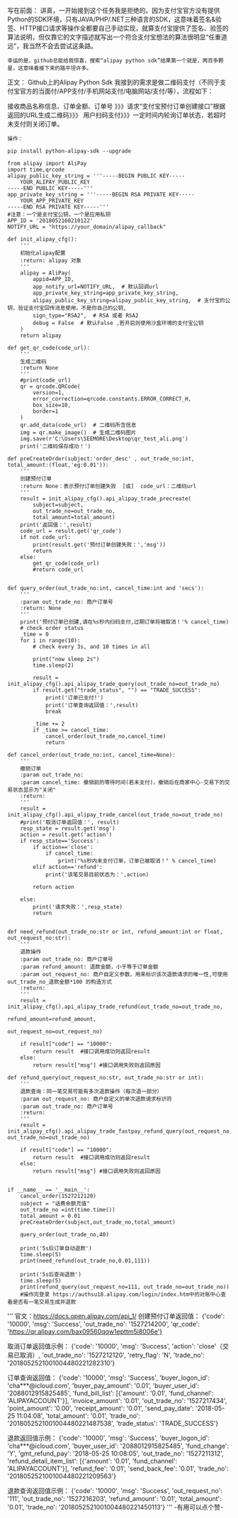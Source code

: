 写在前面：
    讲真，一开始接到这个任务我是拒绝的。因为支付宝官方没有提供Python的SDK环境，只有JAVA/PHP/.NET三种语言的SDK，这意味着签名&验签、HTTP接口请求等操作全都要自己手动实现，就算支付宝提供了签名、验签的算法说明，但仅靠它的文字描述就写出一个符合支付宝想法的算法很明显“任重道远”，我当然不会去尝试这条路。

    幸运的是，github总能给我惊喜，搜索“alipay python sdk”结果第一个就是，两百多颗星，这意味着接下来的路平坦许多。

正文：
     Github上的Alipay Python Sdk
   我接到的需求是做二维码支付（不同于支付宝官方的当面付/APP支付/手机网站支付/电脑网站/支付/等），流程如下：

   接收商品名称信息、订单金额、订单号 》》》请求“支付宝预付订单创建接口”根据返回的URL生成二维码》》》 用户扫码支付》》》一定时间内轮询订单状态，若超时未支付则关闭订单。

    操作： 
```
pip install python-alipay-sdk --upgrade

from alipay import AliPay
import time,qrcode
alipay_public_key_string = '''-----BEGIN PUBLIC KEY-----
    YOUR_ALIPAY_PUBLIC_KEY
-----END PUBLIC KEY-----'''
app_private_key_string = '''-----BEGIN RSA PRIVATE KEY-----
    YOUR_APP_PRIVATE_KEY
-----END RSA PRIVATE KEY-----'''
#注意：一个是支付宝公钥，一个是应用私钥
APP_ID = '2018052160210122'
NOTIFY_URL = "https://your_domain/alipay_callback"

def init_alipay_cfg():
    '''
    初始化alipay配置
    :return: alipay 对象
    '''
    alipay = AliPay(
        appid=APP_ID,
        app_notify_url=NOTIFY_URL,  # 默认回调url
        app_private_key_string=app_private_key_string,
        alipay_public_key_string=alipay_public_key_string,  # 支付宝的公钥，验证支付宝回传消息使用，不是你自己的公钥,
        sign_type="RSA2",  # RSA 或者 RSA2
        debug = False  # 默认False ,若开启则使用沙盒环境的支付宝公钥
    )
    return alipay

def get_qr_code(code_url):
    '''
    生成二维码
    :return None
    '''
    #print(code_url)
    qr = qrcode.QRCode(
        version=1,
        error_correction=qrcode.constants.ERROR_CORRECT_H,
        box_size=10,
        border=1
    )
    qr.add_data(code_url)  # 二维码所含信息
    img = qr.make_image()  # 生成二维码图片
    img.save(r'C:\Users\SEEMORE\Desktop\qr_test_ali.png')
    print('二维码保存成功！')

def preCreateOrder(subject:'order_desc' , out_trade_no:int, total_amount:(float,'eg:0.01')):
    '''
    创建预付订单
    :return None：表示预付订单创建失败  [或]  code_url：二维码url
    '''
    result = init_alipay_cfg().api_alipay_trade_precreate(
        subject=subject,
        out_trade_no=out_trade_no,
        total_amount=total_amount)
    print('返回值：',result)
    code_url = result.get('qr_code')
    if not code_url:
        print(result.get('预付订单创建失败：','msg'))
        return
    else:
        get_qr_code(code_url)
        #return code_url


def query_order(out_trade_no:int, cancel_time:int and 'secs'):
    '''
    :param out_trade_no: 商户订单号
    :return: None
    '''
    print('预付订单已创建,请在%s秒内扫码支付,过期订单将被取消！'% cancel_time)
    # check order status
    _time = 0
    for i in range(10):
        # check every 3s, and 10 times in all

        print("now sleep 2s")
        time.sleep(2)

        result = init_alipay_cfg().api_alipay_trade_query(out_trade_no=out_trade_no)
        if result.get("trade_status", "") == "TRADE_SUCCESS":
            print('订单已支付!')
            print('订单查询返回值：',result)
            break

        _time += 2
        if _time >= cancel_time:
            cancel_order(out_trade_no,cancel_time)
            return

def cancel_order(out_trade_no:int, cancel_time=None):
    '''
    撤销订单
    :param out_trade_no:
    :param cancel_time: 撤销前的等待时间(若未支付)，撤销后在商家中心-交易下的交易状态显示为"关闭"
    :return:
    '''
    result = init_alipay_cfg().api_alipay_trade_cancel(out_trade_no=out_trade_no)
    #print('取消订单返回值：', result)
    resp_state = result.get('msg')
    action = result.get('action')
    if resp_state=='Success':
        if action=='close':
            if cancel_time:
                print("%s秒内未支付订单，订单已被取消！" % cancel_time)
        elif action=='refund':
            print('该笔交易目前状态为：',action)

        return action

    else:
        print('请求失败：',resp_state)
        return


def need_refund(out_trade_no:str or int, refund_amount:int or float, out_request_no:str):
    '''
    退款操作
    :param out_trade_no: 商户订单号
    :param refund_amount: 退款金额，小于等于订单金额
    :param out_request_no: 商户自定义参数，用来标识该次退款请求的唯一性,可使用 out_trade_no_退款金额*100 的构造方式
    :return:
    '''
    result = init_alipay_cfg().api_alipay_trade_refund(out_trade_no=out_trade_no,
                                                       refund_amount=refund_amount,
                                                       out_request_no=out_request_no)

    if result["code"] == "10000":
        return result  #接口调用成功则返回result
    else:
        return result["msg"] #接口调用失败则返回原因

def refund_query(out_request_no:str, out_trade_no:str or int):
    '''
    退款查询：同一笔交易可能有多次退款操作（每次退一部分）
    :param out_request_no: 商户自定义的单次退款请求标识符
    :param out_trade_no: 商户订单号
    :return:
    '''
    result = init_alipay_cfg().api_alipay_trade_fastpay_refund_query(out_request_no, out_trade_no=out_trade_no)

    if result["code"] == "10000":
        return result  #接口调用成功则返回result
    else:
        return result["msg"] #接口调用失败则返回原因


if __name__ == '__main__':
    cancel_order(1527212120)
    subject = "话费余额充值"
    out_trade_no =int(time.time())
    total_amount = 0.01
    preCreateOrder(subject,out_trade_no,total_amount)

    query_order(out_trade_no,40)

    print('5s后订单自动退款')
    time.sleep(5)
    print(need_refund(out_trade_no,0.01,111))

    print('5s后查询退款')
    time.sleep(5)
    print(refund_query(out_request_no=111, out_trade_no=out_trade_no))
    #操作完登录 https://authsu18.alipay.com/login/index.htm中的对账中心查看是否有一笔交易生成并退款
```
'''
官文：https://docs.open.alipay.com/api_1/
创建预付订单返回值：
{'code': '10000', 'msg': 'Success', 'out_trade_no': '1527214200', 'qr_code': 'https://qr.alipay.com/bax09560qqw1epttm5i8006e'}

取消订单返回值示例：
{'code': '10000', 'msg': 'Success', 'action': 'close'（交易已取消）, 'out_trade_no': '1527212120', 'retry_flag': 'N',
 'trade_no': '2018052521001004480221282310'}

订单查询返回值：
{'code': '10000', 'msg': 'Success', 'buyer_logon_id': 'cha***@icloud.com', 'buyer_pay_amount': '0.01',
 'buyer_user_id': '2088012915825485', 'fund_bill_list': [{'amount': '0.01', 'fund_channel': 'ALIPAYACCOUNT'}],
  'invoice_amount': '0.01', 'out_trade_no': '1527217434', 'point_amount': '0.00', 'receipt_amount': '0.01',
   'send_pay_date': '2018-05-25 11:04:08', 'total_amount': '0.01', 'trade_no': '2018052521001004480221487538',
    'trade_status': 'TRADE_SUCCESS'}

退款返回值示例：
{'code': '10000', 'msg': 'Success', 'buyer_logon_id': 'cha***@icloud.com', 'buyer_user_id': '2088012915825485', 'fund_change': 'Y',
 'gmt_refund_pay': '2018-05-25 10:08:05', 'out_trade_no': '1527211312', 'refund_detail_item_list': [{'amount': '0.01', 'fund_channel': 'ALIPAYACCOUNT'}],
  'refund_fee': '0.01', 'send_back_fee': '0.01', 'trade_no': '2018052521001004480221209563'}
  
退款查询返回值示例：
{'code': '10000', 'msg': 'Success', 'out_request_no': '111', 'out_trade_no': '1527216203', 'refund_amount': '0.01',
 'total_amount': '0.01', 'trade_no': '2018052521001004480221450113'}
'''
-有用可以点个赞-

